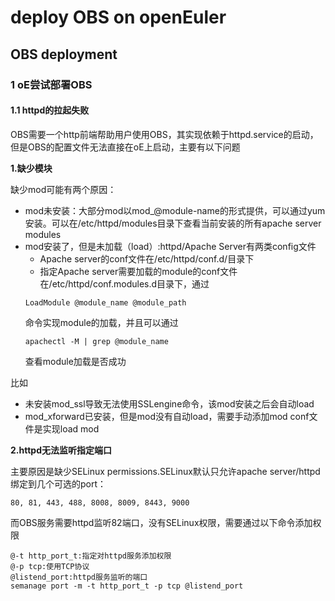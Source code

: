 # deploy OBS on openEuler
## OBS deployment
### 1 oE尝试部署OBS
#### 1.1 httpd的拉起失败
OBS需要一个http前端帮助用户使用OBS，其实现依赖于httpd.service的启动，但是OBS的配置文件无法直接在oE上启动，主要有以下问题

**1.缺少模块**

缺少mod可能有两个原因：
  - mod未安装：大部分mod以mod_@module-name的形式提供，可以通过yum安装。可以在/etc/httpd/modules目录下查看当前安装的所有apache server modules
  - mod安装了，但是未加载（load）:httpd/Apache Server有两类config文件
    - Apache server的conf文件在/etc/httpd/conf.d/目录下
    - 指定Apache server需要加载的module的conf文件在/etc/httpd/conf.modules.d目录下，通过
    ```
    LoadModule @module_name @module_path
    ```
    命令实现module的加载，并且可以通过
    ```
    apachectl -M | grep @module_name
    ```
    查看module加载是否成功
    
比如
  - 未安装mod_ssl导致无法使用SSLengine命令，该mod安装之后会自动load
  - mod_xforward已安装，但是mod没有自动load，需要手动添加mod conf文件是实现load mod

**2.httpd无法监听指定端口**

主要原因是缺少SELinux permissions.SELinux默认只允许apache server/httpd绑定到几个可选的port：
```
80, 81, 443, 488, 8008, 8009, 8443, 9000
```
而OBS服务需要httpd监听82端口，没有SELinux权限，需要通过以下命令添加权限
```
@-t http_port_t:指定对httpd服务添加权限
@-p tcp:使用TCP协议
@listend_port:httpd服务监听的端口
semanage port -m -t http_port_t -p tcp @listend_port
```
